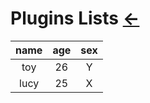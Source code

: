 # Plugins Lists  [←](index.md)

| name | age | sex |
|:---:|:---:|:---:|
| toy | 26 | Y |
| lucy | 25 | X |
